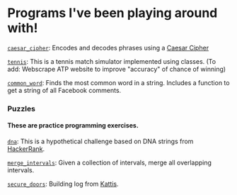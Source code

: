 
# Programs I've been playing around with!

[`caesar_cipher`](https://github.com/natashamathur/natasha/blob/master/caesar_cipher): Encodes and decodes phrases using a [Caesar Cipher](https://en.wikipedia.org/wiki/Caesar_cipher)

[`tennis`](https://github.com/natashamathur/natasha/blob/master/tennis.py): This is a tennis match simulator implemented using classes. (To add: Webscrape ATP website to improve "accuracy" of chance of winning)

[`common_word`](https://github.com/natashamathur/natasha/blob/master/common_word.py): Finds the most common word in a string. Includes a function to get a string of all Facebook comments. 

###  Puzzles

#### These are practice programming exercises. 

[`dna`](https://github.com/natashamathur/natasha/blob/master/Puzzles/dna): This is a hypothetical challenge based on DNA strings from [HackerRank](https://www.hackerrank.com/challenges/determining-dna-health/problem).

[`merge_intervals`](https://github.com/natashamathur/natasha/blob/master/Puzzles/merge_intervals): Given a collection of intervals, merge all overlapping intervals.

[`secure_doors`](https://github.com/natashamathur/natasha/blob/master/Puzzles/secure_doors): Building log from [Kattis]( https://uchicago.kattis.com/problems/securedoors).


